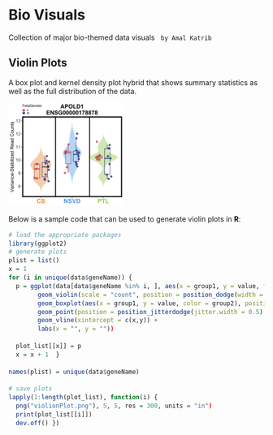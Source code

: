 # Bio Visuals
Collection of major bio-themed data visuals &nbsp; `by Amal Katrib`
<br>

## Violin Plots
A box plot and kernel density plot hybrid that shows summary statistics as well as the full distribution of the data.
<p align="left">
  <img src="img/violin-plot.png" width = "45%" height = "50%"/>
</p>


Below is a sample code that can be used to generate violin plots in __R__:

```r
# load the appropriate packages
library(ggplot2)
# generate plots
plist = list()
x = 1
for (i in unique(data$geneName)) {
  p = ggplot(data[data$geneName %in% i, ], aes(x = group1, y = value, fill = group1)) +
        geom_violin(scale = "count", position = position_dodge(width = 1), trim = F) +
        geom_boxplot(aes(x = group1, y = value, color = group2), position = position_dodge(width = 0.5), notch = F) +
        geom_point(position = position_jitterdodge(jitter.width = 0.5), aes(color = group2)) +
        geom_vline(xintercept = c(x,y)) +
        labs(x = "", y = ""))

  plot_list[[x]] = p
  x = x + 1  }

names(plist) = unique(data$geneName)

# save plots
lapply(1:length(plot_list), function(i) {
  png("violionPlot.png"), 5, 5, res = 300, units = "in")
  print(plot_list[[i]])
  dev.off() })
```
